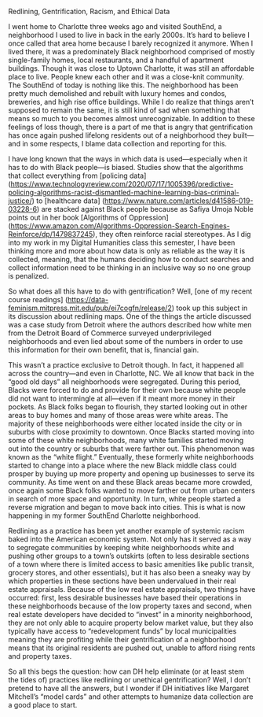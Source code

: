 Redlining, Gentrification, Racism, and Ethical Data 

I went home to Charlotte three weeks ago and visited SouthEnd, a neighborhood I used to live in back in the early 2000s. It’s hard to believe I once called that area home because I barely recognized it anymore. When I lived there, it was a predominately Black neighborhood comprised of mostly single-family homes, local restaurants, and a handful of apartment buildings. Though it was close to Uptown Charlotte, it was still an affordable place to live. People knew each other and it was a close-knit community. The SouthEnd of today is nothing like this. The neighborhood has been pretty much demolished and rebuilt with luxury homes and condos, breweries, and high rise office buildings. While I do realize that things aren’t supposed to remain the same, it is still kind of sad when something that means so much to you becomes almost unrecognizable. In addition to these feelings of loss though, there is a part of me that is angry that gentrification has once again pushed lifelong residents out of a neighborhood they built—and in some respects, I blame data collection and reporting for this.

I have long known that the ways in which data is used—especially when it has to do with Black people—is biased. Studies show that the algorithms that collect everything from [policing data] (https://www.technologyreview.com/2020/07/17/1005396/predictive-policing-algorithms-racist-dismantled-machine-learning-bias-criminal-justice/) to [healthcare data] (https://www.nature.com/articles/d41586-019-03228-6)  are stacked against Black people because as Safiya Umoja Noble points out in her book [Algorithms of Oppression] (https://www.amazon.com/Algorithms-Oppression-Search-Engines-Reinforce/dp/1479837245), they often reinforce racial stereotypes. As I dig into my work in my Digital Humanities class this semester, I have been thinking more and more about how data is only as reliable as the way it is collected, meaning, that the humans deciding how to conduct searches and collect information need to be thinking in an inclusive way so no one group is penalized.

So what does all this have to do with gentrification? Well, [one of my recent course readings] (https://data-feminism.mitpress.mit.edu/pub/ei7cogfn/release/2) took up this subject in its discussion about redlining maps. One of the things the article discussed was a case study from Detroit where the authors described how white men from the Detroit Board of Commerce surveyed underprivileged neighborhoods and even lied about some of the numbers in order to use this information for their own benefit, that is, financial gain. 

This wasn’t a practice exclusive to Detroit though. In fact, it happened all across the country—and even in Charlotte, NC.  We all know that back in the “good old days” all neighborhoods were segregated. During this period, Blacks were forced to do and provide for their own because white people did not want to intermingle at all—even if it meant more money in their pockets. As Black folks began to flourish, they started looking out in other areas to buy homes and many of those areas were white areas. The majority of these neighborhoods were either located inside the city or in suburbs with close proximity to downtown. Once Blacks started moving into some of these white neighborhoods, many white families started moving out into the country or suburbs that were farther out. This phenomenon was known as the “white flight.” Eventually, these formerly white neighborhoods started to change into a place where the new Black middle class could prosper by buying up more property and opening up businesses to serve its community. As time went on and these Black areas became more crowded, once again some Black folks wanted to move farther out from urban centers in search of more space and opportunity. In turn, white people started a reverse migration and began to move back into cities. This is what is now happening in my former SouthEnd Charlotte neighborhood.

Redlining as a practice has been yet another example of systemic racism baked into the American economic system. Not only has it served as a way to segregate communities by keeping white neighborhoods white and pushing other groups to a town’s outskirts (often to less desirable sections of a town where there is limited access to basic amenities like public transit, grocery stores, and other essentials), but it has also been a sneaky way by which properties in these sections have been undervalued in their real estate appraisals. Because of the low real estate appraisals, two things have occurred: first, less desirable businesses have based their operations in these neighborhoods because of the low property taxes and second, when real estate developers have decided to “invest” in a minority neighborhood, they are not only able to acquire property below market value, but they also typically have access to “redevelopment funds” by local municipalities meaning they are profiting while their gentrification of a neighborhood means that its original residents are pushed out, unable to afford rising rents and property taxes.

So all this begs the question: how can DH help eliminate (or at least stem the tides of) practices like redlining or unethical gentrification? Well, I don’t pretend to have all the answers, but I wonder if DH initiatives like Margaret Mitchell’s “model cards” and other attempts to humanize data collection are a good place to start.
